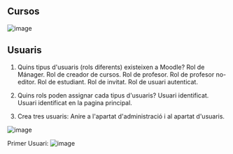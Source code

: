 ## Cursos
![image](https://user-images.githubusercontent.com/114423054/207105595-753b31b8-c2ce-4d88-bd3f-409ea50cf039.png)

## Usuaris 

1. Quins tipus d'usuaris (rols diferents) existeixen a Moodle?
Rol de Mánager.
Rol de creador de cursos.
Rol de profesor.
Rol de profesor no-editor.
Rol de estudiant.
Rol de invitat.
Rol de usuari autenticat.

2. Quins rols poden assignar cada tipus d'usuaris?
Usuari identificat.
Usuari identificat en la pagina principal.

3. Crea tres usuaris:
Anire a l'apartat d'administració i al apartat d'usuaris.

![image](https://user-images.githubusercontent.com/114423054/207114667-a2010ed5-3c12-41cc-bf01-a136a59f478e.png)

Primer Usuari: 
![image](https://user-images.githubusercontent.com/114423054/207115299-1de84c67-7e71-45e0-8612-eb1fff3c8eda.png)

